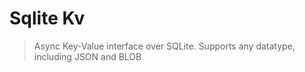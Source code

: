 # Sqlite Kv

> Async Key-Value interface over SQLite. Supports any datatype, including JSON and BLOB